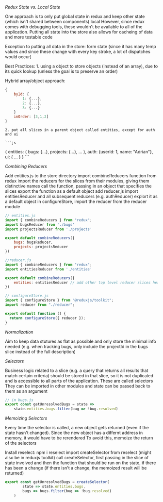 _Redux State vs. Local State_

One approach is to only put global state in redux and keep other state (which isn't shared between components) local
However, since redux comes with debugging tools, these wouldn't be available to all of the application.
Putting all state into the store also allows for cacheing of data and more testable code

Exception to putting all data in the store:  form state (since it has many temp values and since these change with every key stroke, a lot of dispatches would occur)

Best Practices:
	1. using a object to store objects (instead of an array), due to its quick lookup (unless the goal is to preserve an order)


Hybrid array/object approach:
```js
{
	byId: {
		1: {...},
		2: {...},
		3: {...}
	}
	inOrder: [3,1,2]
}
```

	2. put all slices in a parent object called entities, except for auth and ui

	```js
{
	entities: { bugs: {...}, projects: {...}, ... },
	auth: {userId: 1, name: "Adrian"},
	ui: { ... }
}
	```

_Combining Reducers_

Add entities.js to the store directory
import combineReducers function from redux
import the reducers for the slices from their modules, giving them distinctive names
call the function, passing in an object that specifies the slices
export the function as a default object
add reducer.js
import entitiesReducer and all subsequent reducers (e.g. authReducer)
explort it as a default object
in configureStore, import the reducer from the reducer module

```js
// entities.js
import { combineReducers } from "redux";
import bugsReducer from './bugs'
import projectsReducer from './projects'

export default combineReducers({
	bugs: bugsReducer,
	projects: projectsReducer
})

//reducer.js
import { combineReducers } from "redux";
import entitiesReducer from './entities'

export default combineReducers({
	entities: entitiesReducer // add other top level reducer slices here
})

// configureStore.js
import { configureStore } from "@reduxjs/toolkit";
import reducer from "./reducer";

export default function () {
  return configureStore({ reducer });
}

```

_Normalization_

Aim to keep data stutures as flat as possible and only store the minimal info needed (e.g. when tracking bugs, only include the projectId in the bugs slice instead of the full description)

_Selectors_

Business logic related to a slice (e.g. a query that returns all results that match certain criteria) should be stored in that slice, so it is not duplicated and is accessible to all parts of the application.
These are called selectors
They can be imported in other modules and state can be passed back to them as an argument

```js
// in bugs.js
export const getUnresolvedBugs = state =>
	state.entities.bugs.filter(bug => !bug.resolved)
```

_Memoizing Selectors_

Every time the selector is called, a new object gets returned (even if the state hasn't changed). Since the new object has a differnt address in memory, it would have to be rerendered
To avoid this, memoize the return of the selectors

Install reselect:  npm i reselect
import createSelector from reselect (might also be in reduxjs toolkit)
call createSelector, first passing in the slice of state involved and then the function that should be run on the state, if there has been a change (if there isn't a change, the memoized result will be returned)

```js
export const getUnresolvedBugs = createSelector(
		state => state.entities.bugs,
		bugs => bugs.filter(bug => !bug.resolved)
	)
```